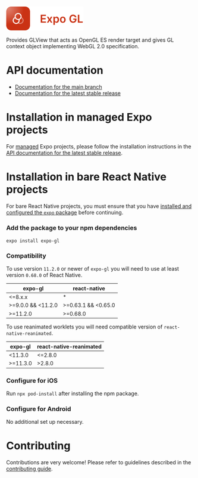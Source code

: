 <p>
  <a href="https://docs.expo.dev/versions/latest/sdk/gl-view/">
    <img
      src="../../.github/resources/expo-gl.svg"
      alt="expo-gl"
      height="64" />
  </a>
</p>

Provides GLView that acts as OpenGL ES render target and gives GL context object implementing WebGL 2.0 specification.

# API documentation

- [Documentation for the main branch](https://github.com/expo/expo/blob/main/docs/pages/versions/unversioned/sdk/gl-view.mdx)
- [Documentation for the latest stable release](https://docs.expo.dev/versions/latest/sdk/gl-view/)

# Installation in managed Expo projects

For [managed](https://docs.expo.dev/archive/managed-vs-bare/) Expo projects, please follow the installation instructions in the [API documentation for the latest stable release](https://docs.expo.dev/versions/latest/sdk/gl-view/).

# Installation in bare React Native projects

For bare React Native projects, you must ensure that you have [installed and configured the `expo` package](https://docs.expo.dev/bare/installing-expo-modules/) before continuing.

### Add the package to your npm dependencies

```
expo install expo-gl
```

### Compatibility

To use version `11.2.0` or newer of `expo-gl` you will need to use at least version `0.68.0` of React Native.

| expo-gl            | react-native         |
| ------------------ | -------------------- |
| <=8.x.x            | \*                   |
| >=9.0.0 && <11.2.0 | >=0.63.1 &&  <0.65.0 |
| >=11.2.0           | >=0.68.0             |

To use reanimated worklets you will need compatible version of `react-native-reanimated`.

| expo-gl            | react-native-reanimated |
| ------------------ | ----------------------- |
| <11.3.0            | <=2.8.0                 |
| >=11.3.0           | >2.8.0                  |

### Configure for iOS

Run `npx pod-install` after installing the npm package.

### Configure for Android

No additional set up necessary.

# Contributing

Contributions are very welcome! Please refer to guidelines described in the [contributing guide](https://github.com/expo/expo#contributing).
